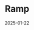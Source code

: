 ---  
layout: startup_page  
title: "Ramp"  
id: "ramp.com"  
permalink: "/rampramp.com01222025/"  
website: "http://ramp.com"  
funding_round: ""  
funding_amount: "$150M"  
investors: "Khosla Ventures, Founders Fund"  
about: "Ramp provides corporate cards and expense management solutions, expanding into travel and bill pay. Its new Ramp Treasury product allows businesses to earn interest on cash held in business accounts, acting as a one-stop shop for financial management without replacing existing bank accounts."  
markets: "Fintech, Financial Services, FinTech"  
hq: "New York, New York, United States"  
founded_year: "2019"  
linkedin: "https://www.linkedin.com/company/ramp"  
twitter: "https://twitter.com/tryramp"  
instagram: ""  
facebook: "https://www.facebook.com/rampcard"  
crunchbase: "https://www.crunchbase.com/organization/ramp-financial"  
pitchbook: "https://pitchbook.com/profiles/company/277837-93"  

date_display: "22-Jan-2025"  
date: "2025-01-22"

# SEO Optimization  
meta_title: "Ramp -  Funding ($150M)"  
meta_description: "Ramp, Ramp provides corporate cards and expense management solutions, expanding into travel and bill pay. Its new Ramp Treasury product allows businesses to..."  
meta_keywords: "Ramp, Fintech, Financial Services, FinTech,  funding"  
canonical_url: "https://startup.projectstartups.com/rampramp.com01222025/"  
---